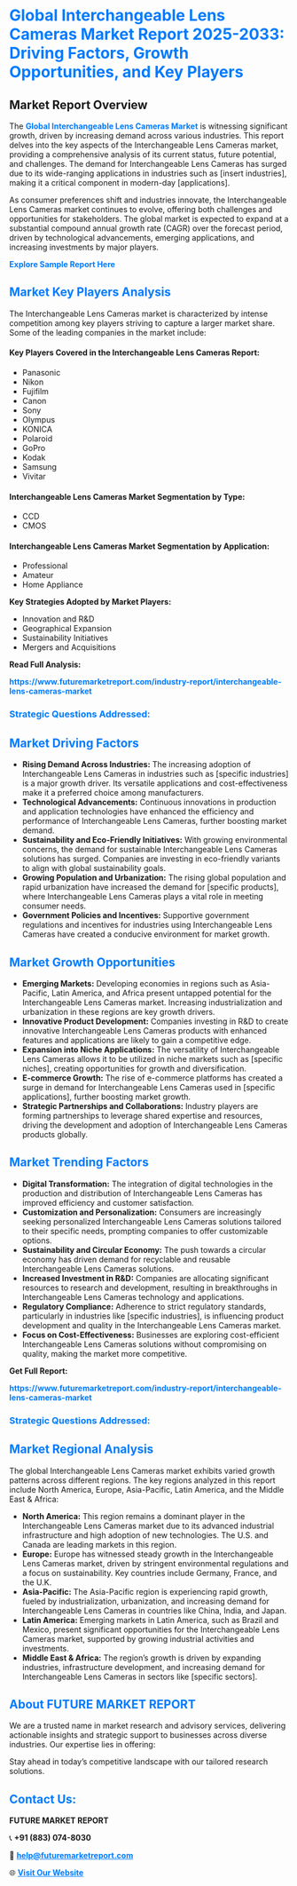<h1 style="color: #007BFF;">Global Interchangeable Lens Cameras Market Report 2025-2033: Driving Factors, Growth Opportunities, and Key Players</h1>

<section id="overview">
<h2>Market Report Overview</h2>
<p>The <a href="https://www.futuremarketreport.com/industry-report/interchangeable-lens-cameras-market" style="color: #007BFF; text-decoration: none;"><strong>Global Interchangeable Lens Cameras Market</strong></a> is witnessing significant growth, driven by increasing demand across various industries. This report delves into the key aspects of the Interchangeable Lens Cameras market, providing a comprehensive analysis of its current status, future potential, and challenges. The demand for Interchangeable Lens Cameras has surged due to its wide-ranging applications in industries such as [insert industries], making it a critical component in modern-day [applications].</p>
<p>As consumer preferences shift and industries innovate, the Interchangeable Lens Cameras market continues to evolve, offering both challenges and opportunities for stakeholders. The global market is expected to expand at a substantial compound annual growth rate (CAGR) over the forecast period, driven by technological advancements, emerging applications, and increasing investments by major players.</p>
</section>

<section id="overview">
<p><a href="https://www.futuremarketreport.com/request-sample/reportId=115217" style="color: #007BFF; text-decoration: none;"><strong>Explore Sample Report Here</strong></a></p>
</section>

<section id="key-players">
<h2 style="color: #007BFF;">Market Key Players Analysis</h2>
<p>The Interchangeable Lens Cameras market is characterized by intense competition among key players striving to capture a larger market share. Some of the leading companies in the market include:</p>
<h4>Key Players Covered in the Interchangeable Lens Cameras Report:</h4>
<ul><li>Panasonic</li><li>Nikon</li><li>Fujifilm</li><li>Canon</li><li>Sony</li><li>Olympus</li><li>KONICA</li><li>Polaroid</li><li>GoPro</li><li>Kodak</li><li>Samsung</li><li>Vivitar</li></ul>
<h4>Interchangeable Lens Cameras Market Segmentation by Type:</h4>
<ul><li>CCD</li><li>CMOS</li></ul>

<h4>Interchangeable Lens Cameras Market Segmentation by Application:</h4>
<ul><li>Professional</li><li>Amateur</li><li>Home Appliance</li></ul>
<p><strong>Key Strategies Adopted by Market Players:</strong></p>
<ul>
<li>Innovation and R&D</li>
<li>Geographical Expansion</li>
<li>Sustainability Initiatives</li>
<li>Mergers and Acquisitions</li>
</ul>
</section>

<section>
<p><strong>Read Full Analysis: </strong></p><a href="https://www.futuremarketreport.com/industry-report/interchangeable-lens-cameras-market" style="color: #007BFF; text-decoration: none;"><strong>https://www.futuremarketreport.com/industry-report/interchangeable-lens-cameras-market</strong></a>
<h3 style="color: #007BFF;">Strategic Questions Addressed:</h3>
</section>

<section id="driving-factors">
<h2 style="color: #007BFF;">Market Driving Factors</h2>
<ul>
<li><strong>Rising Demand Across Industries:</strong> The increasing adoption of Interchangeable Lens Cameras in industries such as [specific industries] is a major growth driver. Its versatile applications and cost-effectiveness make it a preferred choice among manufacturers.</li>
<li><strong>Technological Advancements:</strong> Continuous innovations in production and application technologies have enhanced the efficiency and performance of Interchangeable Lens Cameras, further boosting market demand.</li>
<li><strong>Sustainability and Eco-Friendly Initiatives:</strong> With growing environmental concerns, the demand for sustainable Interchangeable Lens Cameras solutions has surged. Companies are investing in eco-friendly variants to align with global sustainability goals.</li>
<li><strong>Growing Population and Urbanization:</strong> The rising global population and rapid urbanization have increased the demand for [specific products], where Interchangeable Lens Cameras plays a vital role in meeting consumer needs.</li>
<li><strong>Government Policies and Incentives:</strong> Supportive government regulations and incentives for industries using Interchangeable Lens Cameras have created a conducive environment for market growth.</li>
</ul>
</section>

<section id="growth-opportunities">
<h2 style="color: #007BFF;">Market Growth Opportunities</h2>
<ul>
<li><strong>Emerging Markets:</strong> Developing economies in regions such as Asia-Pacific, Latin America, and Africa present untapped potential for the Interchangeable Lens Cameras market. Increasing industrialization and urbanization in these regions are key growth drivers.</li>
<li><strong>Innovative Product Development:</strong> Companies investing in R&D to create innovative Interchangeable Lens Cameras products with enhanced features and applications are likely to gain a competitive edge.</li>
<li><strong>Expansion into Niche Applications:</strong> The versatility of Interchangeable Lens Cameras allows it to be utilized in niche markets such as [specific niches], creating opportunities for growth and diversification.</li>
<li><strong>E-commerce Growth:</strong> The rise of e-commerce platforms has created a surge in demand for Interchangeable Lens Cameras used in [specific applications], further boosting market growth.</li>
<li><strong>Strategic Partnerships and Collaborations:</strong> Industry players are forming partnerships to leverage shared expertise and resources, driving the development and adoption of Interchangeable Lens Cameras products globally.</li>
</ul>
</section>

<section id="trending-factors">
<h2 style="color: #007BFF;">Market Trending Factors</h2>
<ul>
<li><strong>Digital Transformation:</strong> The integration of digital technologies in the production and distribution of Interchangeable Lens Cameras has improved efficiency and customer satisfaction.</li>
<li><strong>Customization and Personalization:</strong> Consumers are increasingly seeking personalized Interchangeable Lens Cameras solutions tailored to their specific needs, prompting companies to offer customizable options.</li>
<li><strong>Sustainability and Circular Economy:</strong> The push towards a circular economy has driven demand for recyclable and reusable Interchangeable Lens Cameras solutions.</li>
<li><strong>Increased Investment in R&D:</strong> Companies are allocating significant resources to research and development, resulting in breakthroughs in Interchangeable Lens Cameras technology and applications.</li>
<li><strong>Regulatory Compliance:</strong> Adherence to strict regulatory standards, particularly in industries like [specific industries], is influencing product development and quality in the Interchangeable Lens Cameras market.</li>
<li><strong>Focus on Cost-Effectiveness:</strong> Businesses are exploring cost-efficient Interchangeable Lens Cameras solutions without compromising on quality, making the market more competitive.</li>
</ul>
</section>

<section>
<p><strong>Get Full Report: </strong></p><a href="https://www.futuremarketreport.com/industry-report/interchangeable-lens-cameras-market" style="color: #007BFF; text-decoration: none;"><strong>https://www.futuremarketreport.com/industry-report/interchangeable-lens-cameras-market</strong></a>
<h3 style="color: #007BFF;">Strategic Questions Addressed:</h3>
</section>


<section id="regional-analysis">
<h2 style="color: #007BFF;">Market Regional Analysis</h2>
<p>The global Interchangeable Lens Cameras market exhibits varied growth patterns across different regions. The key regions analyzed in this report include North America, Europe, Asia-Pacific, Latin America, and the Middle East & Africa:</p>
<ul>
<li><strong>North America:</strong> This region remains a dominant player in the Interchangeable Lens Cameras market due to its advanced industrial infrastructure and high adoption of new technologies. The U.S. and Canada are leading markets in this region.</li>
<li><strong>Europe:</strong> Europe has witnessed steady growth in the Interchangeable Lens Cameras market, driven by stringent environmental regulations and a focus on sustainability. Key countries include Germany, France, and the U.K.</li>
<li><strong>Asia-Pacific:</strong> The Asia-Pacific region is experiencing rapid growth, fueled by industrialization, urbanization, and increasing demand for Interchangeable Lens Cameras in countries like China, India, and Japan.</li>
<li><strong>Latin America:</strong> Emerging markets in Latin America, such as Brazil and Mexico, present significant opportunities for the Interchangeable Lens Cameras market, supported by growing industrial activities and investments.</li>
<li><strong>Middle East & Africa:</strong> The region’s growth is driven by expanding industries, infrastructure development, and increasing demand for Interchangeable Lens Cameras in sectors like [specific sectors].</li>
</ul>
</section>

<footer>
<h2 style="color: #007BFF;">About FUTURE MARKET REPORT</h2>
<p>We are a trusted name in market research and advisory services, delivering actionable insights and strategic support to businesses across diverse industries. Our expertise lies in offering:</p>

<p>Stay ahead in today’s competitive landscape with our tailored research solutions.</p>

<h2 style="color: #007BFF;">Contact Us:</h2>
<p><strong>FUTURE MARKET REPORT</strong></p>
<p>📞 <strong>+91 (883) 074-8030</strong></p>
<p>📧 <strong><a href="mailto:help@futuremarketreport.com" style="color: #007BFF;">help@futuremarketreport.com</a></strong></p>
<p>🌐 <strong><a href="https://www.futuremarketreport.com/" style="color: #007BFF;">Visit Our Website</a></strong></p>
</footer>